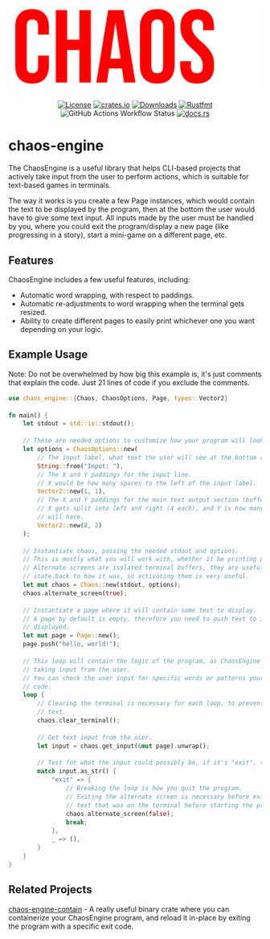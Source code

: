 ![Logo](assets/logo.png)

<div align="center">

[![License](https://img.shields.io/crates/l/chaos-engine?style=square&color=red&label=License)](https://crates.io/crates/chaos-engine)
[![crates.io](https://img.shields.io/crates/v/chaos-engine?style=square&color=red)](https://crates.io/crates/chaos-engine)
[![Downloads](https://img.shields.io/crates/d/chaos-engine?style=square&color=red&label=Downloads)](https://crates.io/crates/chaos-engine)
[![Rustfmt](https://img.shields.io/badge/style-rustfmt-ff69b4?style=square&color=red&label=Style)](https://github.com/rust-lang/rustfmt)
![GitHub Actions Workflow Status](https://img.shields.io/github/actions/workflow/status/recleun/chaos-engine/rust.yml?style=square&logo=github&label=Build)
[![docs.rs](https://img.shields.io/docsrs/chaos-engine?style=square&label=docs.rs)](https://docs.rs/chaos-engine)

</div>

# chaos-engine

The ChaosEngine is a useful library that helps CLI-based projects that actively take input from the user to perform actions, which is suitable for text-based games in terminals.

The way it works is you create a few Page instances, which would contain the text to be displayed by the program, then at the bottom the user would have to give some text input. All inputs made by the user must be handled by you, where you could exit the program/display a new page (like progressing in a story), start a mini-game on a different page, etc.

## Features
ChaosEngine includes a few useful features, including:

- Automatic word wrapping, with respect to paddings.
- Automatic re-adjustments to word wrapping when the terminal gets resized.
- Ability to create different pages to easily print whichever one you want depending on your logic.

## Example Usage
Note: Do not be overwhelmed by how big this example is, it's just comments that explain the code. Just 21 lines of code if you exclude the comments.

```rs
use chaos_engine::{Chaos, ChaosOptions, Page, types::Vector2}

fn main() {
    let stdout = std::io::stdout();

    // These are needed options to customize how your program will look.
    let options = ChaosOptions::new(
        // The input label, what text the user will see at the bottom right before the input.
        String::from("Input: "),
        // The X and Y paddings for the input line.
        // X would be how many spaces to the left of the input label.
        Vector2::new(1, 1),
        // The X and Y paddings for the main text output section (buffer).
        // X gets split into left and right (4 each), and Y is how many spaces from the top the text
        // will have.
        Vector2::new(8, 2)
    );

    // Instantiate chaos, passing the needed stdout and options.
    // This is mostly what you will work with, whether it be printing pages, taking input, etc.
    // Alternate screens are isolated terminal buffers, they are useful to restore the terminal
    // state back to how it was, so activating them is very useful.
    let mut chaos = Chaos::new(stdout, options);
    chaos.alternate_screen(true);

    // Instantiate a page where it will contain some text to display.
    // A page by default is empty, therefore you need to push text to it so it gets properly
    // displayed.
    let mut page = Page::new();
    page.push("hello, world!");

    // This loop will contain the logic of the program, as ChaosEngine works by repeatedly
    // taking input from the user.
    // You can check the user input for specific words or patterns yourself, then execute some
    // code.
    loop {
        // Clearing the terminal is necessary for each loop, to prevent printing over existing
        // text.
        chaos.clear_terminal();

        // Get text input from the user.
        let input = chaos.get_input(&mut page).unwrap();

        // Test for what the input could possibly be, if it's "exit", then quit the program.
        match input.as_str() {
            "exit" => {
                // Breaking the loop is how you quit the program.
                // Exiting the alternate screen is necessary before exiting to restore back the
                // text that was on the terminal before starting the program.
                chaos.alternate_screen(false);
                break;
            },
            _ => (),
        }
    }
}
```

## Related Projects

[chaos-engine-contain](https://crates.io/crates/chaos-engine-contain) - A really useful binary crate where you can containerize your ChaosEngine program, and reload it in-place by exiting the program with a specific exit code.

